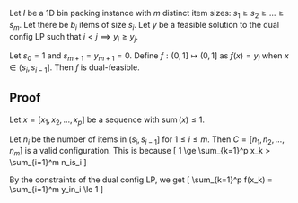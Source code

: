 Let $I$ be a 1D bin packing instance with $m$ distinct item sizes:
$s_1 \ge s_2 \ge \ldots \ge s_m$.
Let there be $b_i$ items of size $s_i$.
Let $y$ be a feasible solution to the dual config LP
such that $i < j \implies y_i \ge y_j$.

Let $s_0 = 1$ and $s_{m+1} = y_{m+1} = 0$.
Define $f: (0, 1] \mapsto (0, 1]$ as
$f(x) = y_i$ when $x \in (s_i, s_{i-1}]$.
Then $f$ is dual-feasible.

## Proof

Let $x = [x_1, x_2, \ldots, x_p]$ be a sequence with $\operatorname{sum}(x) \le 1$.

Let $n_i$ be the number of items in $(s_i, s_{i-1}]$ for $1 \le i \le m$.
Then $C = [n_1, n_2, \ldots, n_m]$ is a valid configuration.
This is because
\[ 1 \ge \sum_{k=1}^p x_k > \sum_{i=1}^m n_is_i \]

By the constraints of the dual config LP, we get
\[ \sum_{k=1}^p f(x_k) = \sum_{i=1}^m y_in_i \le 1 \]
